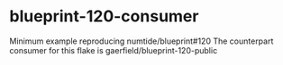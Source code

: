 # blueprint-120-consumer

Minimum example reproducing numtide/blueprint#120
The counterpart consumer for this flake is gaerfield/blueprint-120-public
